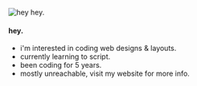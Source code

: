 ![hey hey.](https://i.ibb.co/C7DK150/24-Fix-Hair2.png)

#### hey.
- i'm interested in coding web designs & layouts. 
- currently learning to script.
- been coding for 5 years.
- mostly unreachable, visit my website for more info.

